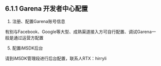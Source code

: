 ## 6.1.1  Garena 开发者中心配置

1. 注册、配置Garena账号信息    
    
 有别与Facebook、Google等大型、成熟渠道接入方可自行配置、调试Garena一般是通过运营方配置

     

5. 配置iMSDK后台

 请到iMSDK管理段进行后台配置，联系人RTX：hirryli